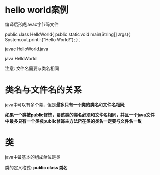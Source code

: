 # hello world案例

编译后形成javac字节码文件

public class HelloWorld{
	public static void main(String[] args){
		System.out.println("Hello World!");
	}
}

javac HelloWorld.java

java HelloWorld

注意: 文件名需要与类名相同

# 类名与文件名的关系

​	java中可以有多个类，但是**最多只有一个类的类名和文件名相同**;

​	**如果一个类被public修饰，那该类的类名必须和文件名相同，并且一个java文件中最多只有一个类被public修饰**
​	**主方法所在类的类名一定要与文件名一致**

# 类

java中最基本的组成单位是类

类的定义格式: **public class  类名**

